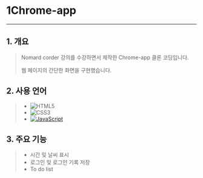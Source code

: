 # 1Chrome-app

---

## 1. 개요

> Nomard corder 강의를 수강하면서 제작한 Chrome-app 클론 코딩입니다.
>
> 웹 페이지의 간단한 화면을 구현했습니다.



## 2. 사용 언어

> - ![HTML5](https://img.shields.io/badge/-HTML5-E34F26?&logo=html5&logoColor=white) 
> - ![CSS3](https://img.shields.io/badge/-CSS3-1572B6?&logo=css3&logoColor=white) 
> - [![JavaScript](https://img.shields.io/badge/-JavaScript-F7DF1E?&logo=javascript&logoColor=white)](https://github.com/JeongHwan-dev/javascript-guide) 



## 3.  주요 기능

> - 시간 및 날씨 표시
> - 로그인 및 로그인 기록 저장
> - To do list